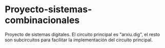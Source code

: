 # Proyecto-sistemas-combinacionales
Proyecto de sistemas digitales.
El circuito principal es "arxiu.dig", el resto son subcircuitos para facilitar la implementación del circuito principal.
